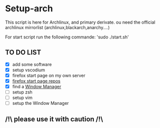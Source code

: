 # Setup-arch

This script is here for Archlinux, and primary derivate.
ou need the official archlinux mirrorlist (archlinux,blackarch,anarchy....)

For start script run the following commande:
'sudo ./start.sh'

## TO DO LIST 

- [X] add some software
- [X] setup vscodium 
- [X] firefox start page on my own server 
- [X] [firefox start page repos](https://github.com/alecromski/start-page)
- [X] find a [Window Manager](https://i3wm.org)
- [ ] setup zsh
- [ ] setup vim 
- [ ] setup the Window Manager

## /!\ please use it with caution /!\
